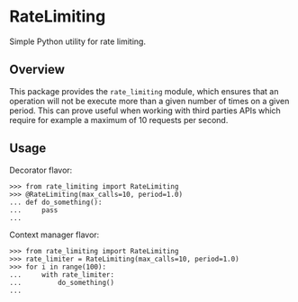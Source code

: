 RateLimiting
=======

Simple Python utility for rate limiting.

Overview
-------------

This package provides the `rate_limiting` module, which ensures that an
operation will not be execute more than a given number of times on a given
period. This can prove useful when working with third parties APIs which
require for example a maximum of 10 requests per second.

Usage
-------------

Decorator flavor:

    >>> from rate_limiting import RateLimiting
    >>> @RateLimiting(max_calls=10, period=1.0)
    ... def do_something():
    ...     pass
    ...

Context manager flavor:

    >>> from rate_limiting import RateLimiting
    >>> rate_limiter = RateLimiting(max_calls=10, period=1.0)
    >>> for i in range(100):
    ...     with rate_limiter:
    ...         do_something()
    ...
